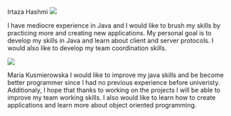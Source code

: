 Irtaza Hashmi
![](https://d1bvpoagx8hqbg.cloudfront.net/259/9ae5a587b07da49763639cd1720114b3.jpg)


I have mediocre experience in Java and I would like to brush my skills by practicing more and creating new applications.
My personal goal is to develop my skills in Java and learn about client and server protocols. I would also like to 
develop my team coordination skills.

![](https://www.google.com/search?q=sever+latysov&source=lnms&tbm=isch&sa=X&ved=0ahUKEwipzoCP9b3gAhVHKFAKHc8UD8EQ_AUIDygC&biw=1920&bih=937#imgrc=RTcb6mgNDME7EM:)



Maria Kusmierowska
I would like to improve my java skills and be become better programmer since I had no previous experience before univeristy.
Additionaly, I hope that thanks to working on the projects I will be able to improve my team working skills. 
I also would like to learn how to create applications and learn more about object oriented programming. 